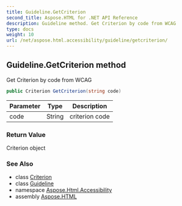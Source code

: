 ```yaml
---
title: Guideline.GetCriterion
second_title: Aspose.HTML for .NET API Reference
description: Guideline method. Get Criterion by code from WCAG
type: docs
weight: 10
url: /net/aspose.html.accessibility/guideline/getcriterion/
---
```

## Guideline.GetCriterion method

Get Criterion by code from WCAG

```csharp
public Criterion GetCriterion(string code)
```

| Parameter | Type | Description |
| --- | --- | --- |
| code | String | criterion code |

### Return Value

Criterion object

### See Also

* class [Criterion](../../criterion/)
* class [Guideline](../)
* namespace [Aspose.Html.Accessibility](../../../aspose.html.accessibility/)
* assembly [Aspose.HTML](../../../)
